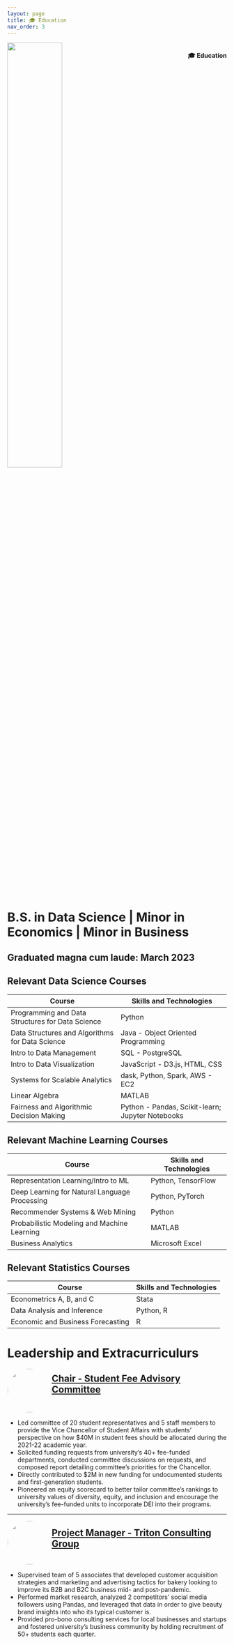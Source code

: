 ```yaml
---
layout: page
title: 🎓 Education 
nav_order: 3
---
```


<p style = "float: right"> 
    <h4 style = "float: right">🎓 Education</h4>
</p>

<img src="{{site.baseurl}}/assets/hdsi-white.png" style="width: 50%; height: auto;" alt="">

<br>

# B.S. in Data Science | Minor in Economics | Minor in Business

## Graduated magna cum laude: March 2023

## Relevant Data Science Courses

|Course|Skills and Technologies|
|---|---|
| Programming and Data Structures for Data Science |Python |
| Data Structures and Algorithms for Data Science |Java - Object Oriented Programming |
| Intro to Data Management |SQL - PostgreSQL |
| Intro to Data Visualization |JavaScript - D3.js, HTML, CSS |
| Systems for Scalable Analytics |dask, Python, Spark, AWS - EC2 |
| Linear Algebra |MATLAB |
| Fairness and Algorithmic Decision Making |Python - Pandas, Scikit-learn; Jupyter Notebooks |


## Relevant Machine Learning Courses

|Course|Skills and Technologies|
|---|---|
| Representation Learning/Intro to ML |Python, TensorFlow |
| Deep Learning for Natural Language Processing |Python, PyTorch |
| Recommender Systems & Web Mining |Python |
| Probabilistic Modeling and Machine Learning |MATLAB |
| Business Analytics |Microsoft Excel |

## Relevant Statistics Courses

|Course|Skills and Technologies|
|---|---|
| Econometrics A, B, and C |Stata |
| Data Analysis and Inference |Python, R |
| Economic and Business Forecasting |R |

# Leadership and Extracurriculurs

<img style="border-radius: 50%; height: 100px; float: left; margin: 1px 1px 1px 1px;"
            class = "photo" src="{{site.baseurl}}/assets/ucsd.png" alt="">
<h2><a href="https://vcsa.ucsd.edu/_files/sfac_files/committee-reports/SFAC-final-report-2021-2022.pdf">Chair - Student Fee Advisory Committee</a></h2>
<div style="clear: both"></div>

* Led committee of 20 student representatives and 5 staff members to provide the Vice Chancellor of Student Affairs with students’ perspective on how $40M in student fees should be allocated during the 2021-22 academic year.
* Solicited funding requests from university’s 40+ fee-funded departments, conducted committee discussions on requests, and composed report detailing committee’s priorities for the Chancellor.
* Directly contributed to $2M in new funding for undocumented students and first-generation students.
* Pioneered an equity scorecard to better tailor committee’s rankings to university values of diversity, equity, and inclusion and encourage the university’s fee-funded units to incorporate DEI into their programs.

<hr>

<img style="border-radius: 50%; height: 100px; float: left; margin: 1px 1px 1px 1px;"
            class = "photo" src="{{site.baseurl}}/assets/tcg.webp" alt="">
<h2><a href="https://www.ucsdtcg.org/">Project Manager - Triton Consulting Group</a></h2>
<div style="clear: both"></div>

* Supervised team of 5 associates that developed customer acquisition strategies and marketing and advertising tactics for bakery looking to improve its B2B and B2C business mid- and post-pandemic.
* Performed market research, analyzed 2 competitors’ social media followers using Pandas, and leveraged that data in order to give beauty brand insights into who its typical customer is.
* Provided pro-bono consulting services for local businesses and startups and fostered university’s business community by holding recruitment of 50+ students each quarter.
